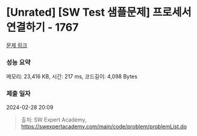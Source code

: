 # [Unrated] [SW Test 샘플문제] 프로세서 연결하기 - 1767 

[문제 링크](https://swexpertacademy.com/main/code/problem/problemDetail.do?contestProbId=AV4suNtaXFEDFAUf) 

### 성능 요약

메모리: 23,416 KB, 시간: 217 ms, 코드길이: 4,098 Bytes

### 제출 일자

2024-02-28 20:09



> 출처: SW Expert Academy, https://swexpertacademy.com/main/code/problem/problemList.do